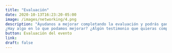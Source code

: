 ```yaml
---
title: "Evaluación"
date: 2020-10-13T16:23:20-05:00
image: /images/networking/4.png
description: "Áyudanos a mejorar completando la evaluación y podrás ganar una GiftCard.
¿Hay algo en lo que podamos mejorar? ¿Algún testimonio que quieras compartir? Háznoslo saber y automáticamente participas en la rifa de una GiftCard de Amazon."
button: Evaluación del evento
link: 
draft: false
---
```


